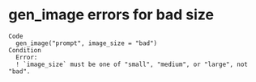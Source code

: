 # gen_image errors for bad size

    Code
      gen_image("prompt", image_size = "bad")
    Condition
      Error:
      ! `image_size` must be one of "small", "medium", or "large", not "bad".

